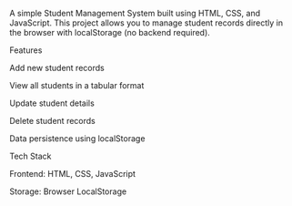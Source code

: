 A simple Student Management System built using HTML, CSS, and JavaScript.
This project allows you to manage student records directly in the browser with localStorage (no backend required).

 Features

 Add new student records

 View all students in a tabular format

 Update student details

 Delete student records

 Data persistence using localStorage

 Tech Stack

Frontend: HTML, CSS, JavaScript

Storage: Browser LocalStorage
